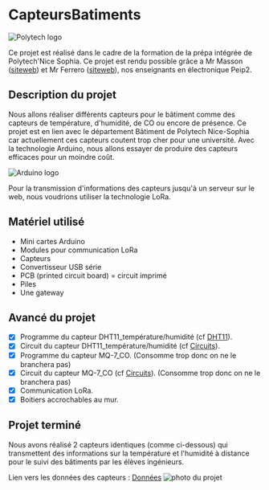 # CapteursBatiments

![Polytech logo](http://fr.academic.ru/pictures/frwiki/80/Polytechnicesophia.png "logo polytech")


Ce projet est réalisé dans le cadre de la formation de la prépa intégrée de Polytech'Nice Sophia. 
Ce projet est rendu possible grâce a Mr Masson ([siteweb]( http://users.polytech.unice.fr/~pmasson/Enseignement.htm)) et Mr Ferrero ([siteweb]( http://users.polytech.unice.fr/~ferrero/enseignement.html)), nos enseignants en électronique Peip2. 


## Description du projet

Nous allons réaliser différents capteurs pour le bâtiment comme des capteurs de température, d'humidité, de CO ou encore de présence. Ce projet est en lien avec le département Bâtiment de Polytech Nice-Sophia car actuellement ces capteurs coutent trop cher pour une université. Avec la technologie Arduino, nous allons essayer de produire des capteurs efficaces pour un moindre coût.

![Arduino logo](https://www.arduino.cc/arduino_logo.png)



Pour la transmission d'informations des capteurs jusqu'à un serveur sur le web, nous voudrions utiliser la technologie LoRa.

## Matériel utilisé

* Mini cartes Arduino
* Modules pour communication LoRa
* Capteurs 
* Convertisseur USB série
* PCB (printed circuit board) = circuit imprimé
* Piles
* Une gateway

## Avancé du projet

- [X] Programme du capteur DHT11_température/humidité (cf [DHT11](https://github.com/Capteurs-Batiments/CapteursBatiments/blob/master/Code%20Arduino/DHT11)).
- [X] Circuit du capteur DHT11_température/humidité (cf [Circuits]( https://github.com/Capteurs-Batiments/CapteursBatiments/blob/master/doc/Montage.md)).
- [X] Programme du capteur MQ-7_CO. (Consomme trop donc on ne le branchera pas)
- [X] Circuit du capteur MQ-7_CO (cf [Circuits]( https://github.com/Capteurs-Batiments/CapteursBatiments/blob/master/doc/Montage.md)). (Consomme trop donc on ne le branchera pas)
- [X] Communication LoRa.
- [X] Boitiers accrochables au mur.

## Projet terminé

Nous avons réalisé 2 capteurs identiques (comme ci-dessous) qui transmettent des informations sur la température et l'humidité à distance pour le suivi des bâtiments par les élèves ingénieurs.

Lien vers les données des capteurs : [Données](https://cayenne.mydevices.com/shared/5b0fb4ed6b3d5c1a6285a97d)
![photo du projet](https://s15.postimg.cc/9m2ih75ff/34101795_1912150418796277_991167414127296512_n.jpg)

